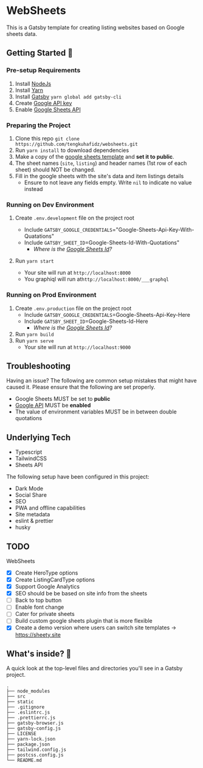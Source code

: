 # WebSheets

This is a Gatsby template for creating listing websites based on Google sheets data.

## Getting Started 🚀

### Pre-setup Requirements

1. Install [NodeJs](https://nodejs.org/en/download/)
2. Install [Yarn](https://classic.yarnpkg.com/en/docs/install/#mac-stable)
3. Install [Gatsby](https://www.gatsbyjs.org/docs/glossary/yarn/) `yarn global add gatsby-cli`
4. Create [Google API key](https://developers.google.com/sheets/api/guides/authorizing#APIKey)
5. Enable [Google Sheets API](https://console.developers.google.com/apis/library/sheets.googleapis.com?project=websheets&folder&organizationId)

### Preparing the Project

1. Clone this repo `git clone https://github.com/tengkuhafidz/websheets.git`
2. Run `yarn install` to download dependencies
3. Make a copy of the [google sheets template](https://docs.google.com/spreadsheets/d/1S-S1dzVsPlbYtYTq_jiXCcVYKf75wFlGxB2fKkdVc7w/copy#gid=1818216905) and **set it to public**.
4. The sheet names (`site`, `listing`) and header names (1st row of each sheet) should NOT be changed.
5. Fill in the google sheets with the site's data and item listings details
   - Ensure to not leave any fields empty. Write `nil` to indicate no value instead

### Running on Dev Environment

1. Create `.env.development` file on the project root

   - Include `GATSBY_GOOGLE_CREDENTIALS`="Google-Sheets-Api-Key-With-Quatations"
   - Include `GATSBY_SHEET_ID`=Google-Sheets-Id-With-Quotations"
     - _Where is the [Google Sheets Id](https://developers.google.com/sheets/api/guides/concepts#spreadsheet_id)?_

2. Run `yarn start`
   - Your site will run at `http://localhost:8000`
   - You graphiql will run at`http://localhost:8000/___graphql`

### Running on Prod Environment

1. Create `.env.production` file on the project root
   - Include `GATSBY_GOOGLE_CREDENTIALS`=Google-Sheets-Api-Key-Here
   - Include `GATSBY_SHEET_ID`=Google-Sheets-Id-Here
     - _Where is the [Google Sheets Id](https://developers.google.com/sheets/api/guides/concepts#spreadsheet_id)?_
2. Run `yarn build`
3. Run `yarn serve`
   - Your site will run at `http://localhost:9000`

## Troubleshooting

Having an issue? The following are common setup mistakes that might have caused it. Please ensure that the following are set properly.

- Google Sheets MUST be set to **public**
- [Google API](https://console.developers.google.com/apis/library/sheets.googleapis.com?project=websheets&folder&organizationId) MUST be **enabled**
- The value of environment variables MUST be in between double quotations

## Underlying Tech

- Typescript
- TailwindCSS
- Sheets API

The following setup have been configured in this project:

- Dark Mode
- Social Share
- SEO
- PWA and offline capabilities
- Site metadata
- eslint & prettier
- husky

## TODO

WebSheets

- [x] Create HeroType options
- [x] Create ListingCardType options
- [x] Support Google Analytics
- [x] SEO should be be based on site info from the sheets
- [ ] Back to top button
- [ ] Enable font change
- [ ] Cater for private sheets
- [ ] Build custom google sheets plugin that is more flexible
- [x] Create a demo version where users can switch site templates -> https://sheety.site

## What's inside? 🧐

A quick look at the top-level files and directories you'll see in a Gatsby project.

    .
    ├── node_modules
    ├── src
    ├── static
    ├── .gitignore
    ├── .eslintrc.js
    ├── .prettierrc.js
    ├── gatsby-browser.js
    ├── gatsby-config.js
    ├── LICENSE
    ├── yarn-lock.json
    ├── package.json
    ├── tailwind.config.js
    ├── postcss.config.js
    └── README.md
